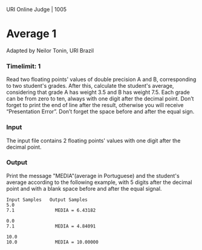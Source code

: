 URI Online Judge | 1005

# Average 1

Adapted by Neilor Tonin, URI  Brazil

### Timelimit: 1

Read two floating points' values of double precision A and B, corresponding to two student's grades. After this, calculate the student's average, considering that grade A has weight 3.5 and B has weight 7.5. Each grade can be from zero to ten, always with one digit after the decimal point. Don’t forget to print the end of line after the result, otherwise you will receive “Presentation Error”. Don’t forget the space before and after the equal sign.

### Input
The input file contains 2 floating points' values with one digit after the decimal point.

### Output
Print the message "MEDIA"(average in Portuguese) and the student's average according to the following example, with 5 digits after the decimal point and with a blank space before and after the equal signal.
```
Input Samples	Output Samples
5.0
7.1               MEDIA = 6.43182

0.0
7.1               MEDIA = 4.84091

10.0
10.0              MEDIA = 10.00000
```